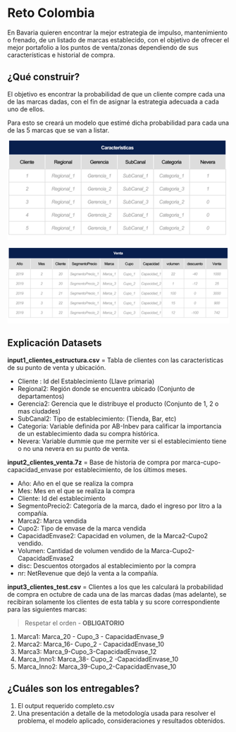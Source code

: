 # Reto Colombia

En Bavaria quieren encontrar la mejor estrategia de impulso, mantenimiento o frenado, de un listado de marcas establecido, con el objetivo de ofrecer el mejor portafolio a los puntos de venta/zonas dependiendo de sus características e historial de compra.​

## ¿Qué construir?

El objetivo es encontrar la probabilidad de que un cliente compre cada una de las marcas dadas, con el fin de asignar la estrategia adecuada a cada uno de ellos.​

Para esto se creará un modelo que estimé dicha probabilidad para cada una de las 5 marcas que se van a listar.​

![contexto-1](img/contexto-1.png)

![contexto-2](img/contexto-2.png)

## Explicación Datasets

**input1_clientes_estructura.csv** = Tabla de clientes con las características de su punto de venta y ubicación.

- Cliente	: Id del Establecimiento (Llave primaria)
- Regional2: Región donde se encuentra ubicado (Conjunto de departamentos)
- Gerencia2: Gerencia que le distribuye el producto (Conjunto de 1, 2 o mas ciudades)	
- SubCanal2: Tipo de establecimiento: (Tienda, Bar, etc)	
- Categoria: Variable definida por AB-Inbev para calificar la importancia de un establecimiento dada su compra histórica. 	
- Nevera: Variable dummie que me permite ver si el establecimiento tiene o no una nevera en su punto de venta.


**input2_clientes_venta.7z** = Base de historia de compra por marca-cupo-capacidad_envase por establecimiento, de los últimos meses.

- Año: Año en el que se realiza la compra
- Mes: Mes en el que se realiza la compra
- Cliente: Id del establecimiento
- SegmentoPrecio2: Categoría de la marca, dado el ingreso por litro a la compañía.
- Marca2: Marca vendida
- Cupo2: Tipo de envase de la marca vendida
- CapacidadEnvase2: Capacidad en volumen, de la Marca2-Cupo2 vendido.
- Volumen: Cantidad de volumen vendido de la Marca-Cupo2-CapacidadEnvase2
- disc: Descuentos otorgados al establecimiento por la compra
- nr: NetRevenue que dejó la venta a la compañía.


**input3_clientes_test.csv** = Clientes a los que les calculará la probabilidad de compra en octubre de cada una de las marcas dadas (mas adelante), se recibiran solamente los clientes de esta tabla y su score correspondiente para las siguientes marcas: 

> Respetar el orden - **OBLIGATORIO**

1.	Marca1: Marca_20 - Cupo_3 - CapacidadEnvase_9
2.	Marca2: Marca_16- Cupo_2 - CapacidadEnvase_10
3.	Marca3: Marca_9-Cupo_3-CapacidadEnvase_12
4.	Marca_Inno1: Marca_38- Cupo_2 -CapacidadEnvase_10
5.	Marca_Inno2: Marca_39-Cupo_2-CapacidadEnvase_10

## ¿Cuáles son los entregables?

1. El output requerido completo.csv​
2. Una presentación a detalle de la metodología usada para resolver el problema, el modelo aplicado,  consideraciones y resultados obtenidos.​
